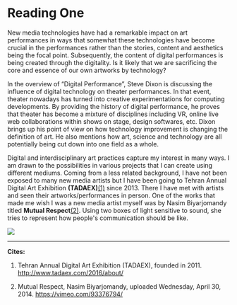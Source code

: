 Reading One
===========

New media technologies have had a remarkable impact on art performances in ways that somewhat these technologies have become crucial in the performances rather than the stories, content and aesthetics being the focal point. Subsequently, the content of digital performances is being created through the digitality. Is it likely that we are sacrificing the core and essence of our own artworks by technology?   
 
In the overview of “Digital Performance”, Steve Dixon is discussing the influence of digital technology on theater performances. In that event, theater nowadays has turned into creative experimentations for computing developments. By providing the history of digital performance, he proves that theater has become a mixture of disciplines including VR, online live web collaborations within shows on stage, design softwares, etc. Dixon brings up his point of view on how technology improvement is changing the definition of art. He also mentions how art, science and technology are all potentially being cut down into one field as a whole. 
 
Digital and interdisciplinary art practices capture my interest in many ways. I am drawn to the possibilities in various projects that I can create using different mediums. Coming from a less related background, I have not been exposed to many new media artists but I have been going to Tehran Annual Digital Art Exhibition **(TADAEX)**[(1)](http://www.tadaex.com/2016/about/) since 2013. There I have met with artists and seen their artworks/performances in person. One of the works that made me wish I was a new media artist myself was by Nasim Biyarjomandy titled **Mutual Respect**[(2)](https://vimeo.com/93376794/). Using two boxes of light sensitive to sound, she tries to represent how people's communication should be like. 

![](https://media.giphy.com/media/26gs7qkFzFNCp9GBq/giphy.gif)
 
 ___
 
**Cites:**

1. Tehran Annual Digital Art Exhibition (TADAEX), founded in 2011. http://www.tadaex.com/2016/about/

2. Mutual Respect, Nasim Biyarjomandy, uploaded Wednesday, April 30, 2014. https://vimeo.com/93376794/
